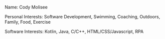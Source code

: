 Name: Cody Molisee

Personal Interests: Software Development, Swimming, Coaching, Outdoors, Family, Food, Exercise

Software Interests: Kotlin, Java, C/C++, HTML/CSS/Javascript, RPA

<!---
cmolisee/cmolisee is a ✨ special ✨ repository because its `README.md` (this file) appears on your GitHub profile.
You can click the Preview link to take a look at your changes.
--->
